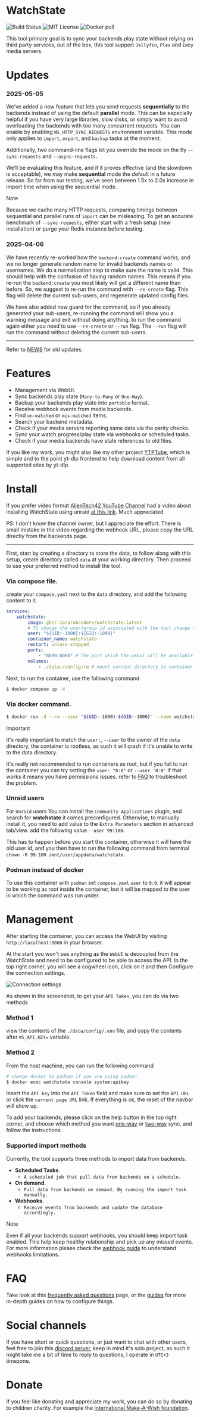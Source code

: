 # WatchState

![Build Status](https://github.com/arabcoders/WatchState/actions/workflows/build.yml/badge.svg)
![MIT License](https://img.shields.io/github/license/arabcoders/WatchState.svg)
![Docker pull](https://img.shields.io/docker/pulls/arabcoders/watchstate.svg)

This tool primary goal is to sync your backends play state without relying on third party services,
out of the box, this tool support `Jellyfin`, `Plex` and `Emby` media servers.

# Updates

### 2025-05-05

We’ve added a new feature that lets you send requests **sequentially** to the backends instead of using the default
**parallel** mode. This can be especially helpful if you have very large libraries, slow disks, or simply want to avoid
overloading the backends with too many concurrent requests. You can enable by enabling `WS_HTTP_SYNC_REQUESTS`
environment variable. This mode only applies to `import`, `export`, and `backup` tasks at the moment.

Additionally, two command-line flags let you override the mode on the fly `--sync-requests` and `--async-requests`.

We’ll be evaluating this feature, and if it proves effective (and the slowdown is acceptable), we may
make **sequential** mode the default in a future release. So far from our testing, we’ve seen between 1.5x to 2.0x
increase in import time when using the sequential mode.

> [!NOTE]
> Because we cache many HTTP requests, comparing timings between sequential and parallel runs of `import` can be
> misleading. To get an accurate benchmark of `--sync-requests`, either start with a fresh setup (new installation) or
> purge your Redis instance before testing.

### 2025-04-06

We have recently re-worked how the `backend:create` command works, and we no longer generate random name for invalid
backends names or usernames. We do a normalization step to make sure the name is valid. This should help with the
confusion of having random names. This means if you re-run the `backend:create` you most likely will get a different
name than before. So, we suggest to re-run the command with `--re-create` flag. This flag will delete the current
sub-users, and regenerate updated config files.

We have also added new guard for the command, so if you already generated your sub-users, re-running the command will
show you a warning message and exit without doing anything. to run the command again either you need to use
`--re-create` or `--run` flag. The `--run` flag will run the command without deleting the current sub-users.

--- 
Refer to [NEWS](NEWS.md) for old updates.

# Features

* Management via WebUI.
* Sync backends play state (`Many-to-Many` or `One-Way`).
* Backup your backends play state into `portable` format.
* Receive webhook events from media backends.
* Find `un-matched` or `mis-matched` items.
* Search your backend metadata.
* Check if your media servers reporting same data via the parity checks.
* Sync your watch progress/play state via webhooks or scheduled tasks.
* Check if your media backends have stale references to old files.

If you like my work, you might also like my other project [YTPTube](https://github.com/arabcoders/ytptube), which is
simple and to the point yt-dlp frontend to help download content from all supported sites by yt-dlp.

# Install

If you prefer video format [AlienTech42 YouTube Channel](https://www.youtube.com/@AlienTech42) had a video about
installing WatchState using unraid [at this link](https://www.youtube.com/watch?v=XoztOwGHGxk). Much appreciated.

PS: I don't know the channel owner, but I appreciate the effort. There is small mistake in the video regarding the
webhook URL, please copy the URL directly from the backends page.

----

First, start by creating a directory to store the data, to follow along with this setup, create directory called `data`
at your working directory. Then proceed to use your preferred method to install the tool.

### Via compose file.

create your `compose.yaml` next to the `data` directory, and add the following content to it.

```yaml
services:
    watchstate:
        image: ghcr.io/arabcoders/watchstate:latest
        # To change the user/group id associated with the tool change the following line.
        user: "${UID:-1000}:${GID:-1000}"
        container_name: watchstate
        restart: unless-stopped
        ports:
            - "8080:8080" # The port which the webui will be available on.
        volumes:
            - ./data:/config:rw # mount current directory to container /config directory.
```

Next, to run the container, use the following command

```bash
$ docker compose up -d
```

### Via docker command.

```bash
$ docker run -d --rm --user "${UID:-1000}:${GID:-1000}" --name watchstate --restart unless-stopped -p 8080:8080 -v ./data:/config:rw ghcr.io/arabcoders/watchstate:latest
```

> [!IMPORTANT]
> It's really important to match the `user:`, `--user` to the owner of the `data` directory, the container is rootless,
> as such it will crash if it's unable to write to the data directory.
>
> It's really not recommended to run containers as root, but if you fail to run the container you can try setting the
`user: "0:0"` or `--user '0:0'` if that works it means you have permissions issues. refer to [FAQ](FAQ.md) to
> troubleshoot the problem.

### Unraid users

For `Unraid` users You can install the `Community Applications` plugin, and search for  **watchstate** it comes
preconfigured. Otherwise, to manually install it, you need to add value to the `Extra Parameters` section in advanced
tab/view. add the following value `--user 99:100`.

This has to happen before you start the container, otherwise it will have the old user id, and
you then have to run the following command from terminal `chown -R 99:100 /mnt/user/appdata/watchstate`.

### Podman instead of docker

To use this container with `podman` set `compose.yaml` `user` to `0:0`. it will appear to be working as root inside the
container, but it will be mapped to the user in which the command was run under.

# Management

After starting the container, you can access the WebUI by visiting `http://localhost:8080` in your browser.

At the start you won't see anything as the `WebUI` is decoupled from the WatchState and need to be configured to be able
to access the API. In the top right corner, you will see a cogwheel icon, click on it and then Configure the connection
settings.

![Connection settings](screenshots/api_settings.png)

As shown in the screenshot, to get your `API Token`, you can do via two methods

### Method 1

view the contents of the `./data/config/.env` file, and copy the contents after `WS_API_KEY=` variable.

### Method 2

From the host machine, you can run the following command

```bash
# change docker to podman if you are using podman
$ docker exec watchstate console system:apikey
```

Insert the `API key` into the `API Token` field and make sure to set the `API URL` or click the `current page URL` link.
If everything is ok, the reset of the navbar will show up.

To add your backends, please click on the help button in the top right corner, and choose which method you
want [one-way](guides/one-way-sync.md) or [two-way](guides/two-way-sync.md) sync. and follow the instructions.

### Supported import methods

Currently, the tool supports three methods to import data from backends.

- **Scheduled Tasks**.
    - `A scheduled job that pull data from backends on a schedule.`
- **On demand**.
    - `Pull data from backends on demand. By running the import task manually.`
- **Webhooks**.
    - `Receive events from backends and update the database accordingly.`

> [!NOTE]
> Even if all your backends support webhooks, you should keep import task enabled. This help keep healthy relationship
> and pick up any missed events. For more information please check the [webhook guide](/guides/webhooks.md) to
> understand
> webhooks limitations.

# FAQ

Take look at this [frequently asked questions](FAQ.md) page, or the [guides](/guides/) for more in-depth guides on how
to
configure things.

# Social channels

If you have short or quick questions, or just want to chat with other users, feel free to join
this [discord server](https://discord.gg/haUXHJyj6Y), keep in mind it's solo project, as such it might take me a bit of
time to reply to questions, I operate in `UTC+3` timezone.

# Donate

If you feel like donating and appreciate my work, you can do so by donating to children charity. For
example the [International Make-A-Wish foundation](https://worldwish.org).

